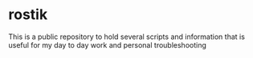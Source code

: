 # rostik
This is a public repository to hold several scripts and information that is useful for my day to day work and personal troubleshooting
